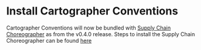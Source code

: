 # Install Cartographer Conventions

Cartographer Conventions will now be bundled with [Supply Chain Choreographer](../scc/about.md) as from the  v0.4.0 release.
Steps to install the Supply Chain Choreographer can be found [here](../scc/install-scc.md)
